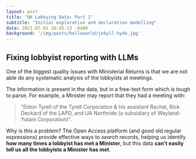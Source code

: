 ```yaml
---
layout: post
title: "UK Lobbying Data: Part 1"
subtitle: "Initial exploration and declaration modelling"
date: 2021-07-01 16:45:13 -0400
background: '/img/posts/helloworld/jekyll-hyde.jpg'
---
```

## Fixing lobbyist reporting with LLMs
One of the biggest quality issues with Ministerial Returns is that we are not able do any systematic analysis of the lobbyists at meetings. 

The information is present in the data, but in a free-text form which is tough to parse. For example, a Minister may report that they had a meeting with:

> "Eldon Tyrell of the Tyrell Corporation & his assistant Rachel, Rick Deckard of the LAPD, and UA Northride (a subsidiary of Weyland-Yutani Corporation)". 

Why is this a problem? The Open Access platform (and good old regular expressions) provide effective ways to *search* records, helping us identify **how many times a lobbyist has met a Minister**, but this data **can't easily tell us all the lobbyists a Minister has met**.